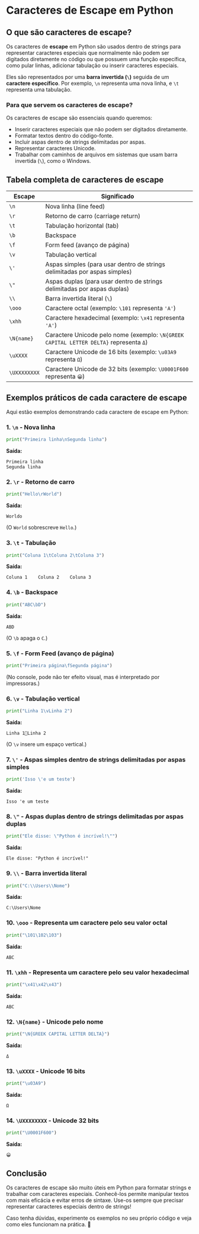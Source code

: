 # Caracteres de Escape em Python

## O que são caracteres de escape?
Os caracteres de **escape** em Python são usados dentro de strings para representar caracteres especiais que normalmente não podem ser digitados diretamente no código ou que possuem uma função específica, como pular linhas, adicionar tabulação ou inserir caracteres especiais.

Eles são representados por uma **barra invertida (`\`)** seguida de um **caractere específico**. Por exemplo, `\n` representa uma nova linha, e `\t` representa uma tabulação.

### Para que servem os caracteres de escape?
Os caracteres de escape são essenciais quando queremos:
- Inserir caracteres especiais que não podem ser digitados diretamente.
- Formatar textos dentro do código-fonte.
- Incluir aspas dentro de strings delimitadas por aspas.
- Representar caracteres Unicode.
- Trabalhar com caminhos de arquivos em sistemas que usam barra invertida (`\`), como o Windows.

## Tabela completa de caracteres de escape

| Escape | Significado |
|--------|------------|
| `\n`   | Nova linha (line feed) |
| `\r`   | Retorno de carro (carriage return) |
| `\t`   | Tabulação horizontal (tab) |
| `\b`   | Backspace |
| `\f`   | Form feed (avanço de página) |
| `\v`   | Tabulação vertical |
| `\'`   | Aspas simples (para usar dentro de strings delimitadas por aspas simples) |
| `\"`   | Aspas duplas (para usar dentro de strings delimitadas por aspas duplas) |
| `\\`   | Barra invertida literal (`\`) |
| `\ooo` | Caractere octal (exemplo: `\101` representa `'A'`) |
| `\xhh` | Caractere hexadecimal (exemplo: `\x41` representa `'A'`) |
| `\N{name}` | Caractere Unicode pelo nome (exemplo: `\N{GREEK CAPITAL LETTER DELTA}` representa `Δ`) |
| `\uXXXX` | Caractere Unicode de 16 bits (exemplo: `\u03A9` representa `Ω`) |
| `\UXXXXXXXX` | Caractere Unicode de 32 bits (exemplo: `\U0001F600` representa `😀`) |

## Exemplos práticos de cada caractere de escape

Aqui estão exemplos demonstrando cada caractere de escape em Python:

### 1. `\n` - Nova linha
```python
print("Primeira linha\nSegunda linha")
```
**Saída:**
```
Primeira linha
Segunda linha
```

### 2. `\r` - Retorno de carro
```python
print("Hello\rWorld")
```
**Saída:**
```
Worldo
```
(O `World` sobrescreve `Hello`.)

### 3. `\t` - Tabulação
```python
print("Coluna 1\tColuna 2\tColuna 3")
```
**Saída:**
```
Coluna 1	Coluna 2	Coluna 3
```

### 4. `\b` - Backspace
```python
print("ABC\bD")
```
**Saída:**
```
ABD
```
(O `\b` apaga o `C`.)

### 5. `\f` - Form Feed (avanço de página)
```python
print("Primeira página\fSegunda página")
```
(No console, pode não ter efeito visual, mas é interpretado por impressoras.)

### 6. `\v` - Tabulação vertical
```python
print("Linha 1\vLinha 2")
```
**Saída:**
```
Linha 1Linha 2
```
(O `\v` insere um espaço vertical.)

### 7. `\'` - Aspas simples dentro de strings delimitadas por aspas simples
```python
print('Isso \'e um teste')
```
**Saída:**
```
Isso 'e um teste
```

### 8. `\"` - Aspas duplas dentro de strings delimitadas por aspas duplas
```python
print("Ele disse: \"Python é incrível!\"")
```
**Saída:**
```
Ele disse: "Python é incrível!"
```

### 9. `\\` - Barra invertida literal
```python
print("C:\\Users\\Nome")
```
**Saída:**
```
C:\Users\Nome
```

### 10. `\ooo` - Representa um caractere pelo seu valor octal
```python
print("\101\102\103")
```
**Saída:**
```
ABC
```

### 11. `\xhh` - Representa um caractere pelo seu valor hexadecimal
```python
print("\x41\x42\x43")
```
**Saída:**
```
ABC
```

### 12. `\N{name}` - Unicode pelo nome
```python
print("\N{GREEK CAPITAL LETTER DELTA}")
```
**Saída:**
```
Δ
```

### 13. `\uXXXX` - Unicode 16 bits
```python
print("\u03A9")
```
**Saída:**
```
Ω
```

### 14. `\UXXXXXXXX` - Unicode 32 bits
```python
print("\U0001F600")
```
**Saída:**
```
😀
```

## Conclusão
Os caracteres de escape são muito úteis em Python para formatar strings e trabalhar com caracteres especiais. Conhecê-los permite manipular textos com mais eficácia e evitar erros de sintaxe. Use-os sempre que precisar representar caracteres especiais dentro de strings!

Caso tenha dúvidas, experimente os exemplos no seu próprio código e veja como eles funcionam na prática. 🚀

